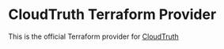 # CloudTruth Terraform Provider

This is the official Terraform provider for [CloudTruth](https://cloudtruth.com/)

